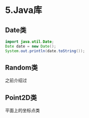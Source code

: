 # 5.Java库

## Date类

```java
import java.util.Date;
Date date = new Date();
System.out.println(date.toString());
```

## Random类

之前介绍过

## Point2D类

平面上的坐标点类


